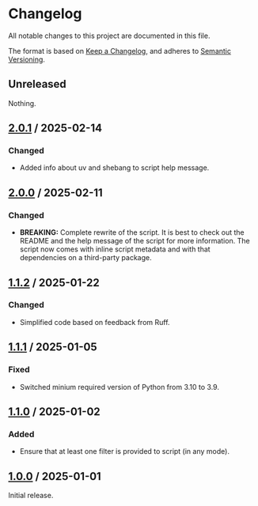 # Changelog

All notable changes to this project are documented in this file.

The format is based on [Keep a Changelog](https://keepachangelog.com/en/1.1.0),
and adheres to [Semantic Versioning](https://semver.org/spec/v2.0.0).

## Unreleased

Nothing.

## [2.0.1](https://github.com/trallnag/filter-pre-commit-hooks/compare/v2.0.0...v2.0.1) / 2025-02-14

### Changed

- Added info about uv and shebang to script help message.

## [2.0.0](https://github.com/trallnag/filter-pre-commit-hooks/compare/v1.1.2...v2.0.0) / 2025-02-11

### Changed

- **BREAKING:** Complete rewrite of the script. It is best to check out the
  README and the help message of the script for more information. The script now
  comes with inline script metadata and with that dependencies on a third-party
  package.

## [1.1.2](https://github.com/trallnag/filter-pre-commit-hooks/compare/v1.1.1...v1.1.2) / 2025-01-22

### Changed

- Simplified code based on feedback from Ruff.

## [1.1.1](https://github.com/trallnag/filter-pre-commit-hooks/compare/v1.1.0...v1.1.1) / 2025-01-05

### Fixed

- Switched minium required version of Python from 3.10 to 3.9.

## [1.1.0](https://github.com/trallnag/filter-pre-commit-hooks/compare/v1.0.0...v1.1.0) / 2025-01-02

### Added

- Ensure that at least one filter is provided to script (in any mode).

## [1.0.0](https://github.com/trallnag/filter-pre-commit-hooks/compare/6014a859fec1b8842ea1dc573e096609e61ceecd...v1.0.0) / 2025-01-01

Initial release.
